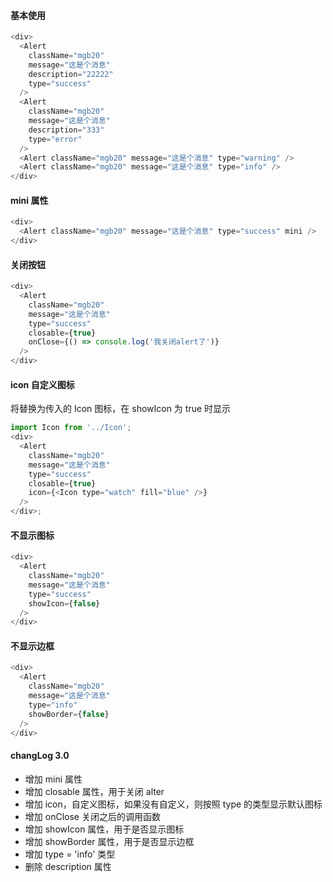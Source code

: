 #### 基本使用

```js
<div>
  <Alert
    className="mgb20"
    message="这是个消息"
    description="22222"
    type="success"
  />
  <Alert
    className="mgb20"
    message="这是个消息"
    description="333"
    type="error"
  />
  <Alert className="mgb20" message="这是个消息" type="warning" />
  <Alert className="mgb20" message="这是个消息" type="info" />
</div>
```

#### mini 属性

```js
<div>
  <Alert className="mgb20" message="这是个消息" type="success" mini />
</div>
```

#### 关闭按钮

```js
<div>
  <Alert
    className="mgb20"
    message="这是个消息"
    type="success"
    closable={true}
    onClose={() => console.log('我关闭alert了')}
  />
</div>
```

#### icon 自定义图标

将替换为传入的 Icon 图标，在 showIcon 为 true 时显示

```js
import Icon from '../Icon';
<div>
  <Alert
    className="mgb20"
    message="这是个消息"
    type="success"
    closable={true}
    icon={<Icon type="watch" fill="blue" />}
  />
</div>;
```

#### 不显示图标

```js
<div>
  <Alert
    className="mgb20"
    message="这是个消息"
    type="success"
    showIcon={false}
  />
</div>
```

#### 不显示边框

```js
<div>
  <Alert
    className="mgb20"
    message="这是个消息"
    type="info"
    showBorder={false}
  />
</div>
```

#### changLog 3.0

- 增加 mini 属性
- 增加 closable 属性，用于关闭 alter
- 增加 icon，自定义图标，如果没有自定义，则按照 type 的类型显示默认图标
- 增加 onClose 关闭之后的调用函数
- 增加 showIcon 属性，用于是否显示图标
- 增加 showBorder 属性，用于是否显示边框
- 增加 type = 'info' 类型
- 删除 description 属性
